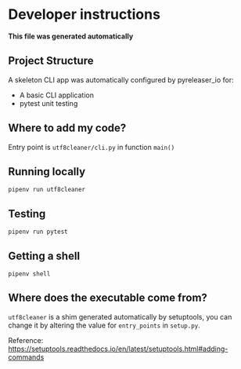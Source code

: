 # Developer instructions

**This file was generated automatically**

## Project Structure
A skeleton CLI app was automatically configured by pyreleaser_io for:

* A basic CLI application
* pytest unit testing

## Where to add my code?
Entry point is `utf8cleaner/cli.py` in function `main()`

## Running locally

```shell
pipenv run utf8cleaner
```

## Testing

```shell
pipenv run pytest
```

## Getting a shell
```shell
pipenv shell
```

## Where does the executable come from?

`utf8cleaner` is a shim generated automatically by setuptools, you can
change it by altering the value for `entry_points` in `setup.py`.

Reference: https://setuptools.readthedocs.io/en/latest/setuptools.html#adding-commands